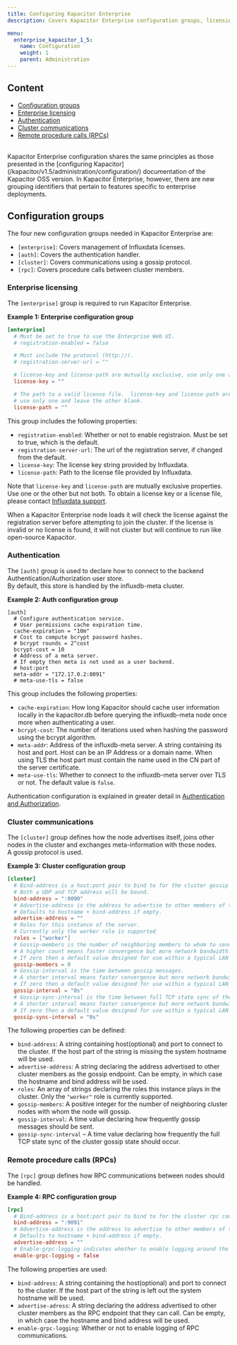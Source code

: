 ```yaml
---
title: Configuring Kapacitor Enterprise
description: Covers Kapacitor Enterprise configuration groups, licensing, authentication, cluster communications, and remote procedure calls (RPCs).

menu:
  enterprise_kapacitor_1_5:
    name: Configuration
    weight: 1
    parent: Administration
---
```


## Content

* [Configuration groups](#configuration-groups)
* [Enterprise licensing](#enterprise-licensing)
* [Authentication](#authentication)
* [Cluster communications](#cluster-communications)
* [Remote procedure calls (RPCs)](#remote-procedure-calls-rpcs)

<br/>
Kapacitor Enterprise configuration shares the same principles as those presented
in the [configuring Kapacitor](/kapacitor/v1.5/administration/configuration/)
documentation of the Kapacitor OSS version.
In Kapacitor Enterprise, however, there are new grouping identifiers that pertain
to features specific to enterprise deployments.

## Configuration groups

The four new configuration groups needed in Kapacitor Enterprise are:

* `[enterprise]`: Covers management of Influxdata licenses.
* `[auth]`: Covers the authentication handler.
* `[cluster]`: Covers communications using a gossip protocol.
* `[rpc]`: Covers procedure calls between cluster members.

### Enterprise licensing

The `[enterprise]` group is required to run Kapacitor Enterprise.  

**Example 1: Enterprise configuration group**
```toml
[enterprise]
  # Must be set to true to use the Enterprise Web UI.
  # registration-enabled = false

  # Must include the protocol (http://).
  # registration-server-url = ""

  # license-key and license-path are mutually exclusive, use only one and leave the other blank.
  license-key = ""

  # The path to a valid license file.  license-key and license-path are mutually exclusive,
  # use only one and leave the other blank.
  license-path = ""
```

This group includes the following properties:

* `registration-enabled`: Whether or not to enable registraion.  Must be set to true, which is the default.
* `registration-server-url`: The url of the registration server, if changed from the default.
* `license-key`: The license key string provided by Influxdata.
* `license-path`: Path to the license file provided by Influxdata.

Note that `license-key` and `license-path` are mutually exclusive properties.
Use one or the other but not both.  To obtain a license key or a license file,
please contact [Influxdata support](mailto:Support@InfluxData.com).

When a Kapacitor Enterprise node loads it will check the license against the
registration server before attempting to join the cluster. If the license is
invalid or no license is found, it will not cluster but will continue to run
like open-source Kapacitor.

### Authentication

The `[auth]` group is used to declare how to connect to the backend
Authentication/Authorization user store.  
By default, this store is handled by the influxdb-meta cluster.

**Example 2: Auth configuration group**
```
[auth]
  # Configure authentication service.
  # User permissions cache expiration time.
  cache-expiration = "10m"
  # Cost to compute bcrypt password hashes.
  # bcrypt rounds = 2^cost
  bcrypt-cost = 10
  # Address of a meta server.
  # If empty then meta is not used as a user backend.
  # host:port
  meta-addr = "172.17.0.2:8091"
  # meta-use-tls = false
```

This group includes the following properties:

* `cache-expiration`: How long Kapacitor should cache user information locally in the kapacitor.db before querying the influxdb-meta node once more when authenticating a user.
* `bcrypt-cost`: The number of iterations used when hashing the password using the bcrypt algorithm.
* `meta-addr`: Address of the influxdb-meta server.  A string containing its host and port. Host can be an IP Address or a domain name.  When using TLS the host part must contain the name used in the CN part of the server certificate.
* `meta-use-tls`: Whether to connect to the influxdb-meta server over TLS or not. The default value is `false`.

Authentication configuration is explained in greater detail in
[Authentication and Authorization](/enterprise_kapacitor/v1.5/administration/auth/).


### Cluster communications

The `[cluster]` group defines how the node advertises itself, joins other
nodes in the cluster and exchanges meta-information with those nodes.  
A gossip protocol is used.

**Example 3: Cluster configuration group**
```toml
[cluster]
  # Bind-address is a host:port pair to bind to for the cluster gossip communitcation.
  # Both a UDP and TCP address will be bound.
  bind-address = ":9090"
  # Advertise-address is the address to advertise to other members of the cluster for this member's gossip endpoint.
  # Defaults to hostname + bind-address if empty.
  advertise-address = ""
  # Roles for this instance of the server.
  # Currently only the worker role is supported
  roles = ["worker"]
  # Gossip-members is the number of neighboring members to whom to send gossip messages.
  # A higher count means faster convergence but more network bandwidth.
  # If zero then a default value designed for use within a typical LAN network is chosen.
  gossip-members = 0
  # Gossip-interval is the time between gossip messages.
  # A shorter interval means faster convergence but more network bandwidth.
  # If zero then a default value designed for use within a typical LAN network is chosen.
  gossip-interval = "0s"
  # Gossip-sync-interval is the time between full TCP state sync of the cluster gossip state.
  # A shorter interval means faster convergence but more network bandwidth.
  # If zero then a default value designed for use within a typical LAN network is chosen.
  gossip-sync-interval = "0s"

```

The following properties can be defined:

* `bind-address`: A string containing host(optional) and port to connect to the cluster.  If the host part of the string is missing the system hostname will be used.
* `advertise-address`: A string declaring the address advertised to other cluster members as the gossip endpoint.  Can be empty, in which case the hostname and bind address will be used.
* `roles`: An array of strings declaring the roles this instance plays in the cluster.  Only the `"worker"` role is currently supported.
* `gossip-members`: A positive integer for the number of neighboring cluster nodes with whom the node will gossip.
* `gossip-interval`: A time value declaring how frequently gossip messages should be sent.
* `gossip-sync-interval` &ndash; A time value declaring how frequently the full TCP state sync of the cluster gossip state should occur.

### Remote procedure calls (RPCs)

The `[rpc]` group defines how RPC communications between nodes should be handled.

**Example 4: RPC configuration group**
```toml
[rpc]
  # Bind-address is a host:port pair to bind to for the cluster rpc communitcation.
  bind-address = ":9091"
  # Advertise-address is the address to advertise to other members of the cluster for this member's rpc endpoint.
  # Defaults to hostname + bind-address if empty.
  advertise-address = ""
  # Enable-grpc-logging indicates whether to enable logging around the rpc communitcation.
  enable-grpc-logging = false

```

The following properties are used:

* `bind-address`: A string containing the host(optional) and port to connect to the cluster. If the host part of the string is left out the system hostname will be used.
* `advertise-adress`: A string declaring the address advertised to other cluster members as the RPC endpoint that they can call. Can be empty, in which case the hostname and bind address will be used.
* `enable-grpc-logging`: Whether or not to enable logging of RPC communications.
